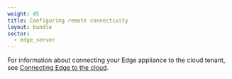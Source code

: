 ```yaml
---
weight: 45
title: Configuring remote connectivity
layout: bundle
sector:
  - edge_server
---
```


For information about connecting your Edge appliance to the cloud tenant, see [Connecting Edge to the cloud](/edge/edge-connectivity/).
